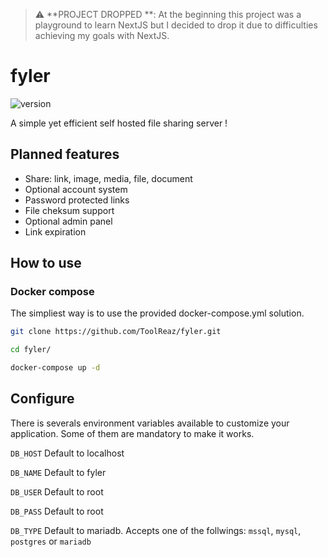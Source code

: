 > :warning: **PROJECT DROPPED **: At the beginning this project was a playground to learn NextJS but I decided to drop it due to difficulties achieving my goals with NextJS.

# fyler

![version](https://img.shields.io/badge/version-0.0.2--alpha-brightgreen)

A simple yet efficient self hosted file sharing server !

## Planned features

- Share: link, image, media, file, document
- Optional account system
- Password protected links
- File cheksum support
- Optional admin panel
- Link expiration

## How to use

### Docker compose

The simpliest way is to use the provided docker-compose.yml solution.

```bash
git clone https://github.com/ToolReaz/fyler.git

cd fyler/

docker-compose up -d
```

## Configure

There is severals environment variables available to customize your application. Some of them are mandatory to make it works.

`DB_HOST` Default to localhost

`DB_NAME` Default to fyler

`DB_USER` Default to root

`DB_PASS` Default to root

`DB_TYPE` Default to mariadb. Accepts one of the follwings: `mssql`, `mysql`, `postgres` or `mariadb`
